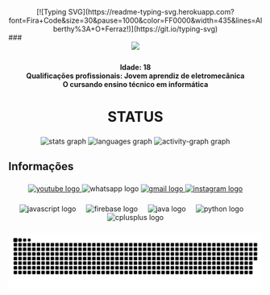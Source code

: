 <div align="center">[![Typing SVG](https://readme-typing-svg.herokuapp.com?font=Fira+Code&size=30&pause=1000&color=FF0000&width=435&lines=Alberthy%3A+O+Ferraz!)](https://git.io/typing-svg)
</div>
###

<div align="center">
  <img height="200" src="https://pbs.twimg.com/media/GbOWiuQXUAAznxF?format=jpg&name=small"  />
</div>

###

<h4 align="center">Idade: 18<br>Qualificações profissionais: Jovem aprendiz de eletromecânica<br>O cursando ensino técnico em informática</h4>

###

<h1 align="center">STATUS</h1>

###

<div align="center">
  <img src="https://github-readme-stats.vercel.app/api?username=AlberthyFerraz&hide_title=false&hide_rank=false&show_icons=true&include_all_commits=true&count_private=true&disable_animations=false&theme=synthwave&locale=en&hide_border=false&order=1" height="150" alt="stats graph"  />
  <img src="https://github-readme-stats.vercel.app/api/top-langs?username=AlberthyFerraz&locale=en&hide_title=false&layout=compact&card_width=320&langs_count=5&theme=synthwave&hide_border=false&order=2" height="153" alt="languages graph"  />
  <img src="https://github-readme-activity-graph.vercel.app/graph?username=AlberthyFerraz&radius=16&theme=synthwave-84&area=true&order=5" height="300" alt="activity-graph graph"  />
</div>

###

<h2 align="left">Informações</h2>

###

<div align="center">
  <a href="https://www.youtube.com/channel/UC3ZQjVgfihGVYoB2pJbJWqA" target="_blank">
    <img src="https://raw.githubusercontent.com/maurodesouza/profile-readme-generator/master/src/assets/icons/social/youtube/default.svg" width="52" height="40" alt="youtube logo"  />
  </a>
  <img src="https://raw.githubusercontent.com/maurodesouza/profile-readme-generator/master/src/assets/icons/social/whatsapp/default.svg" width="52" height="40" alt="whatsapp logo"  />
  <a href="https://mail.google.com/mail/u/0/?fs=1&tf=cm&source=mailto&to=alberthyferraz@acad.ifma.edu.br" target="_blank">
    <img src="https://raw.githubusercontent.com/maurodesouza/profile-readme-generator/master/src/assets/icons/social/gmail/default.svg" width="52" height="40" alt="gmail logo"  />
  </a>
  <a href="https://www.instagram.com/albertyy_ferraz/" target="_blank">
    <img src="https://raw.githubusercontent.com/maurodesouza/profile-readme-generator/master/src/assets/icons/social/instagram/default.svg" width="52" height="40" alt="instagram logo"  />
  </a>
</div>

###

<div align="center">
  <img src="https://cdn.jsdelivr.net/gh/devicons/devicon/icons/javascript/javascript-original.svg" height="40" alt="javascript logo"  />
  <img width="12" />
  <img src="https://cdn.jsdelivr.net/gh/devicons/devicon/icons/firebase/firebase-plain.svg" height="40" alt="firebase logo"  />
  <img width="12" />
  <img src="https://cdn.jsdelivr.net/gh/devicons/devicon/icons/java/java-original.svg" height="40" alt="java logo"  />
  <img width="12" />
  <img src="https://cdn.jsdelivr.net/gh/devicons/devicon/icons/python/python-original.svg" height="40" alt="python logo"  />
  <img width="12" />
  <img src="https://cdn.jsdelivr.net/gh/devicons/devicon/icons/cplusplus/cplusplus-original.svg" height="40" alt="cplusplus logo"  />
</div>

###

![github contribution grid snake animation](https://raw.githubusercontent.com/ArgLD/ArgLD/output/github-contribution-grid-snake.svg)
